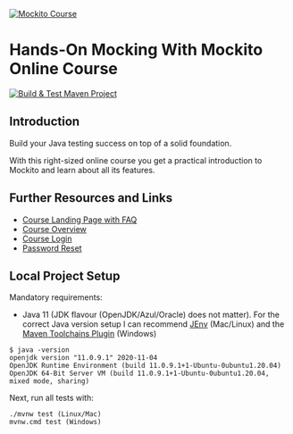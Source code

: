 [![Mockito Course](https://rieckpil.de/wp-content/uploads/2020/11/hands-on-mocking-with-mockito-course-logo.png)](https://rieckpil.de/hands-on-mocking-with-mockito-online-course/)

# Hands-On Mocking With Mockito Online Course

[![Build & Test Maven Project](https://github.com/rieckpil/hands-on-mocking-with-mockito/workflows/Build%20&%20Test%20Maven%20Project/badge.svg)](https://github.com/rieckpil/hands-on-mocking-with-mockito/actions)

## Introduction

Build your Java testing success on top of a solid foundation.

With this right-sized online course you get a practical introduction to Mockito and learn about all its features.

## Further Resources and Links

* [Course Landing Page with FAQ](https://rieckpil.de/hands-on-mocking-with-mockito-online-course/#FAQ)
* [Course Overview](https://rieckpil.de/courses/hands-on-mocking-with-mockito/)
* [Course Login](https://rieckpil.de/wp-login.php)
* [Password Reset](https://rieckpil.de/wp-login.php?action=lostpassword)

## Local Project Setup

Mandatory requirements:

* Java 11 (JDK flavour (OpenJDK/Azul/Oracle) does not matter). For the correct Java version setup I can recommend [JEnv](https://www.youtube.com/watch?v=9FVZyeFDXo0) (Mac/Linux) and the [Maven Toolchains Plugin](https://maven.apache.org/plugins/maven-toolchains-plugin/toolchains/jdk.html) (Windows)

```
$ java -version
openjdk version "11.0.9.1" 2020-11-04
OpenJDK Runtime Environment (build 11.0.9.1+1-Ubuntu-0ubuntu1.20.04)
OpenJDK 64-Bit Server VM (build 11.0.9.1+1-Ubuntu-0ubuntu1.20.04, mixed mode, sharing)
```

Next, run all tests with:

```
./mvnw test (Linux/Mac)
mvnw.cmd test (Windows)
```
